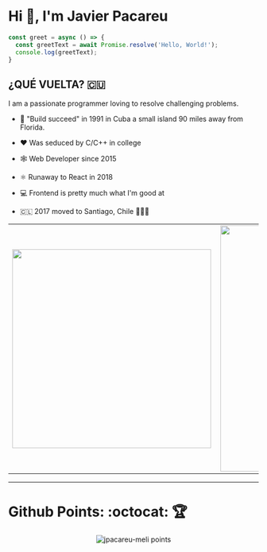 # Hi 👋, I'm Javier Pacareu

```javascript
const greet = async () => {
  const greetText = await Promise.resolve('Hello, World!');
  console.log(greetText);
}
```

## ¿QUÉ VUELTA? 🇨🇺

I am a passionate programmer loving to resolve challenging problems.

- 🚀 "Build succeed" in 1991 in Cuba a small island 90 miles away from Florida.

- ❤️ Was seduced by C/C++ in college

- 🕸️ Web Developer since 2015

- ⚛️ Runaway to React in 2018

- 💻 Frontend is pretty much what I'm good at 

- 🇨🇱 2017 moved to Santiago, Chile 🗿🥑🍷

 
<!--
<p align="left"> <img src="https://komarev.com/ghpvc/?username=jpacareu-meli" alt="jpacareu-meli" /> </p>
-->

<center>
  <table>
    <tr>
        <td><img width="400px" align="left" src="https://github-readme-stats.vercel.app/api/top-langs/?username=jpacareu-meli&hide=html&layout=compact&show_icons=true&theme=gruvbox" /></td>
        <td><img width="495px" align="left" src="https://github-readme-stats.vercel.app/api?username=jpacareu-meli&show_icons=true&theme=gruvbox" /></td>
    </tr>   
  </table>
</center>  

---

# Github Points: :octocat: 🏆️
<p align="center">
    <img src="https://github-profile-trophy.vercel.app/?username=jpacareu-meli&theme=onedark&margin-w=7&hide_border=true" alt="jpacareu-meli points"/>
</p>
